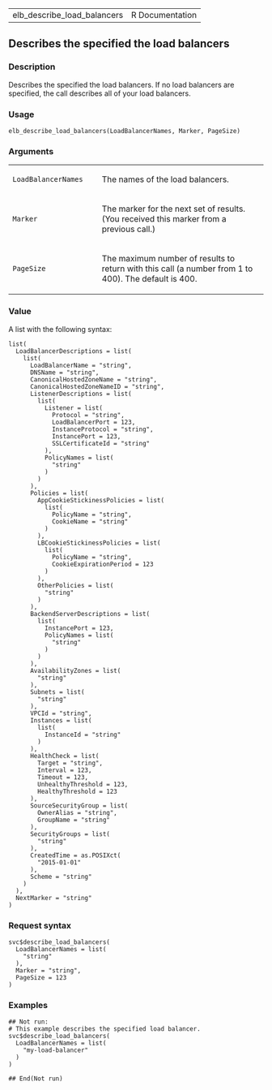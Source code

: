 <table style="width: 100%;">
<tbody>
<tr class="odd">
<td>elb_describe_load_balancers</td>
<td style="text-align: right;">R Documentation</td>
</tr>
</tbody>
</table>

## Describes the specified the load balancers

### Description

Describes the specified the load balancers. If no load balancers are
specified, the call describes all of your load balancers.

### Usage

    elb_describe_load_balancers(LoadBalancerNames, Marker, PageSize)

### Arguments

<table>
<colgroup>
<col style="width: 35%" />
<col style="width: 65%" />
</colgroup>
<tbody>
<tr class="odd">
<td><code
id="elb_describe_load_balancers_:_LoadBalancerNames">LoadBalancerNames</code></td>
<td><p>The names of the load balancers.</p></td>
</tr>
<tr class="even">
<td><code id="elb_describe_load_balancers_:_Marker">Marker</code></td>
<td><p>The marker for the next set of results. (You received this marker
from a previous call.)</p></td>
</tr>
<tr class="odd">
<td><code
id="elb_describe_load_balancers_:_PageSize">PageSize</code></td>
<td><p>The maximum number of results to return with this call (a number
from 1 to 400). The default is 400.</p></td>
</tr>
</tbody>
</table>

### Value

A list with the following syntax:

    list(
      LoadBalancerDescriptions = list(
        list(
          LoadBalancerName = "string",
          DNSName = "string",
          CanonicalHostedZoneName = "string",
          CanonicalHostedZoneNameID = "string",
          ListenerDescriptions = list(
            list(
              Listener = list(
                Protocol = "string",
                LoadBalancerPort = 123,
                InstanceProtocol = "string",
                InstancePort = 123,
                SSLCertificateId = "string"
              ),
              PolicyNames = list(
                "string"
              )
            )
          ),
          Policies = list(
            AppCookieStickinessPolicies = list(
              list(
                PolicyName = "string",
                CookieName = "string"
              )
            ),
            LBCookieStickinessPolicies = list(
              list(
                PolicyName = "string",
                CookieExpirationPeriod = 123
              )
            ),
            OtherPolicies = list(
              "string"
            )
          ),
          BackendServerDescriptions = list(
            list(
              InstancePort = 123,
              PolicyNames = list(
                "string"
              )
            )
          ),
          AvailabilityZones = list(
            "string"
          ),
          Subnets = list(
            "string"
          ),
          VPCId = "string",
          Instances = list(
            list(
              InstanceId = "string"
            )
          ),
          HealthCheck = list(
            Target = "string",
            Interval = 123,
            Timeout = 123,
            UnhealthyThreshold = 123,
            HealthyThreshold = 123
          ),
          SourceSecurityGroup = list(
            OwnerAlias = "string",
            GroupName = "string"
          ),
          SecurityGroups = list(
            "string"
          ),
          CreatedTime = as.POSIXct(
            "2015-01-01"
          ),
          Scheme = "string"
        )
      ),
      NextMarker = "string"
    )

### Request syntax

    svc$describe_load_balancers(
      LoadBalancerNames = list(
        "string"
      ),
      Marker = "string",
      PageSize = 123
    )

### Examples

    ## Not run: 
    # This example describes the specified load balancer.
    svc$describe_load_balancers(
      LoadBalancerNames = list(
        "my-load-balancer"
      )
    )

    ## End(Not run)
